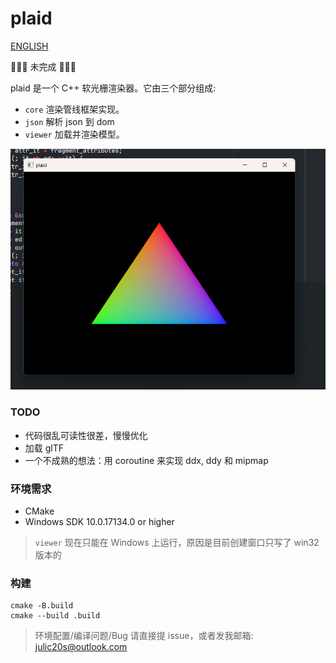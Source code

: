 # plaid

[ENGLISH](README-EN.md)

🚧🚧🚧 未完成 🚧🚧🚧

plaid 是一个 C++ 软光栅渲染器。它由三个部分组成:
* `core` 渲染管线框架实现。
* `json` 解析 json 到 dom
* `viewer` 加载并渲染模型。

![Hello triangle!](screenshot/screenshot_triangle.png)

### TODO
* 代码很乱可读性很差，慢慢优化
* 加载 glTF
* 一个不成熟的想法：用 coroutine 来实现 ddx, ddy 和 mipmap

### 环境需求
* CMake
* Windows SDK 10.0.17134.0 or higher
> `viewer` 现在只能在 Windows 上运行，原因是目前创建窗口只写了 win32 版本的

### 构建
```
cmake -B.build
cmake --build .build
```

> 环境配置/编译问题/Bug 请直接提 issue，或者发我邮箱: julic20s@outlook.com
